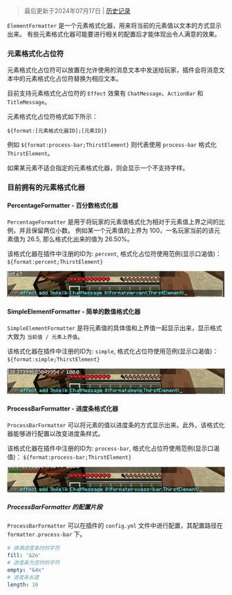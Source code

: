 > 最后更新于2024年07月17日 | [历史记录](https://github.com/SmileYik/NumericalRequirements/commits/master/docs/ElementFormatter.md)

`ElementFormatter` 是一个元素格式化器，用来将当前的元素值以文本的方式显示出来。
有些元素格式化器可能要进行相关的配置后才能体现出令人满意的效果。

### 元素格式化占位符

元素格式化占位符可以放置在允许使用的消息文本中发送给玩家，插件会将消息文本中的元素格式化占位符替换为相应文本。

目前支持元素格式化占位符的 `Effect` 效果有 `ChatMessage`、`ActionBar` 和 `TitleMessage`。

元素格式化占位符格式如下所示：

```
${format:[元素格式化器ID];[元素ID]}
```

例如 `${format:process-bar;ThirstElement}` 则代表使用 `process-bar` 格式化 `ThirstElement`。

如果某元素不适合指定的元素格式化器，则会显示一个不支持字样。

### 目前拥有的元素格式化器

#### PercentageFormatter - 百分数格式化器

`PercentageFormatter` 是用于将玩家的元素值格式化为相对于元素值上界之间的比例，并且保留两位小数。
例如某一个元素值的上界为 100，一名玩家当前的该元素值为 26.5, 那么格式化出来的值为 26.50%。

该格式化器在插件中注册的ID为: `percent`, 格式化占位符使用范例(显示口渴值)： `${format:percent;ThirstElement}`

![PercentageFormatter展示效果](./images/effect-formatter/percentage-formatter.png)

#### SimpleElementFormatter - 简单的数值格式化器

`SimpleElementFormatter` 是将元素值的具体值和上界值一起显示出来，显示格式大致为 `当前值 / 元素上界值`。

该格式化器在插件中注册的ID为: `simple`, 格式化占位符使用范例(显示口渴值)： `${format:simple;ThirstElement}`

![SimpleElementFormatter展示效果](./images/effect-formatter/simple-element-formatter.png)

#### ProcessBarFormatter - 进度条格式化器

`ProcessBarFormatter` 可以将元素的值以进度条的方式显示出来。此外，该格式化器能够进行配置以改变进度条样式。

该格式化器在插件中注册的ID为: `process-bar`, 格式化占位符使用范例(显示口渴值)： `${format:process-bar;ThirstElement}`

![ProcessBarFormatter展示效果](./images/effect-formatter/process-bar-formatter.png)

##### ProcessBarFormatter 的配置片段

`ProcessBarFormatter` 可以在插件的 `config.yml` 文件中进行配置，其配置路径在 `formatter.process-bar` 下。

```yaml
# 填满进度条时的字符
fill: '&2o'
# 进度条为空时的字符
empty: "&4x"
# 进度条长度
length: 16
```
